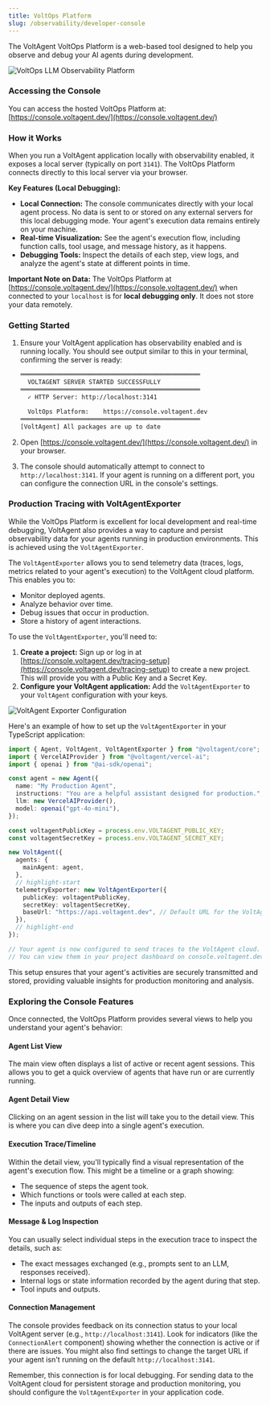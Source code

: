 ```yaml
---
title: VoltOps Platform
slug: /observability/developer-console
---
```


The VoltAgent VoltOps Platform is a web-based tool designed to help you observe and debug your AI agents during development.

![VoltOps LLM Observability Platform](https://cdn.voltagent.dev/readme/demo.gif)

### Accessing the Console

You can access the hosted VoltOps Platform at:
[https://console.voltagent.dev/](https://console.voltagent.dev/)

### How it Works

When you run a VoltAgent application locally with observability enabled, it exposes a local server (typically on port `3141`). The VoltOps Platform connects directly to this local server via your browser.

**Key Features (Local Debugging):**

- **Local Connection:** The console communicates directly with your local agent process. No data is sent to or stored on any external servers for this local debugging mode. Your agent's execution data remains entirely on your machine.
- **Real-time Visualization:** See the agent's execution flow, including function calls, tool usage, and message history, as it happens.
- **Debugging Tools:** Inspect the details of each step, view logs, and analyze the agent's state at different points in time.

**Important Note on Data:** The VoltOps Platform at [https://console.voltagent.dev/](https://console.voltagent.dev/) when connected to your `localhost` is for **local debugging only**. It does not store your data remotely.

### Getting Started

1.  Ensure your VoltAgent application has observability enabled and is running locally.
    You should see output similar to this in your terminal, confirming the server is ready:

    ```bash
    ══════════════════════════════════════════════════
      VOLTAGENT SERVER STARTED SUCCESSFULLY
    ══════════════════════════════════════════════════
      ✓ HTTP Server: http://localhost:3141

      VoltOps Platform:    https://console.voltagent.dev
    ══════════════════════════════════════════════════
    [VoltAgent] All packages are up to date
    ```

2.  Open [https://console.voltagent.dev/](https://console.voltagent.dev/) in your browser.
3.  The console should automatically attempt to connect to `http://localhost:3141`. If your agent is running on a different port, you can configure the connection URL in the console's settings.

<!-- Placeholder for a GIF demonstrating connecting the console to a local agent -->
<!-- This GIF should show the VoltOps Platform interface successfully connecting to the localhost:3141 endpoint after the VoltAgent application starts. -->
<!-- ![Connecting to Local Agent](placeholder-connect.gif) -->

### Production Tracing with VoltAgentExporter

While the VoltOps Platform is excellent for local development and real-time debugging, VoltAgent also provides a way to capture and persist observability data for your agents running in production environments. This is achieved using the `VoltAgentExporter`.

The `VoltAgentExporter` allows you to send telemetry data (traces, logs, metrics related to your agent's execution) to the VoltAgent cloud platform. This enables you to:

- Monitor deployed agents.
- Analyze behavior over time.
- Debug issues that occur in production.
- Store a history of agent interactions.

To use the `VoltAgentExporter`, you'll need to:

1.  **Create a project:** Sign up or log in at [https://console.voltagent.dev/tracing-setup](https://console.voltagent.dev/tracing-setup) to create a new project. This will provide you with a Public Key and a Secret Key.
2.  **Configure your VoltAgent application:** Add the `VoltAgentExporter` to your `VoltAgent` configuration with your keys.

![VoltAgent Exporter Configuration](https://cdn.voltagent.dev/docs/voltagent-console-team.gif)

Here's an example of how to set up the `VoltAgentExporter` in your TypeScript application:

```typescript
import { Agent, VoltAgent, VoltAgentExporter } from "@voltagent/core";
import { VercelAIProvider } from "@voltagent/vercel-ai";
import { openai } from "@ai-sdk/openai";

const agent = new Agent({
  name: "My Production Agent",
  instructions: "You are a helpful assistant designed for production.",
  llm: new VercelAIProvider(),
  model: openai("gpt-4o-mini"),
});

const voltagentPublicKey = process.env.VOLTAGENT_PUBLIC_KEY;
const voltagentSecretKey = process.env.VOLTAGENT_SECRET_KEY;

new VoltAgent({
  agents: {
    mainAgent: agent,
  },
  // highlight-start
  telemetryExporter: new VoltAgentExporter({
    publicKey: voltagentPublicKey,
    secretKey: voltagentSecretKey,
    baseUrl: "https://api.voltagent.dev", // Default URL for the VoltAgent cloud service
  }),
  // highlight-end
});

// Your agent is now configured to send traces to the VoltAgent cloud.
// You can view them in your project dashboard on console.voltagent.dev.
```

This setup ensures that your agent's activities are securely transmitted and stored, providing valuable insights for production monitoring and analysis.

### Exploring the Console Features

Once connected, the VoltOps Platform provides several views to help you understand your agent's behavior:

#### Agent List View

The main view often displays a list of active or recent agent sessions. This allows you to get a quick overview of agents that have run or are currently running.

#### Agent Detail View

Clicking on an agent session in the list will take you to the detail view. This is where you can dive deep into a single agent's execution.

#### Execution Trace/Timeline

Within the detail view, you'll typically find a visual representation of the agent's execution flow. This might be a timeline or a graph showing:

- The sequence of steps the agent took.
- Which functions or tools were called at each step.
- The inputs and outputs of each step.

<!-- Placeholder for a GIF demonstrating the execution trace/timeline view -->
<!-- This GIF should showcase navigating the detailed view of a specific agent run, highlighting the sequence of steps, function calls, and tool usage in the timeline or graph. -->
<!-- ![Inspecting Agent Run Timeline](placeholder-inspect-timeline.gif) -->

#### Message & Log Inspection

You can usually select individual steps in the execution trace to inspect the details, such as:

- The exact messages exchanged (e.g., prompts sent to an LLM, responses received).
- Internal logs or state information recorded by the agent during that step.
- Tool inputs and outputs.

<!-- Placeholder for a GIF demonstrating inspecting messages and logs for a specific step -->
<!-- This GIF should show a user clicking on a specific step in the timeline/trace and inspecting the associated detailed information like prompts, responses, and logs in a side panel or modal. -->
<!-- ![Inspecting Step Details](placeholder-inspect-step.gif) -->

#### Connection Management

The console provides feedback on its connection status to your local VoltAgent server (e.g., `http://localhost:3141`). Look for indicators (like the `ConnectionAlert` component) showing whether the connection is active or if there are issues. You might also find settings to change the target URL if your agent isn't running on the default `http://localhost:3141`.

Remember, this connection is for local debugging. For sending data to the VoltAgent cloud for persistent storage and production monitoring, you should configure the `VoltAgentExporter` in your application code.
